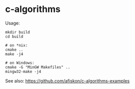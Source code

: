 # c-algorithms

Usage:

```
mkdir build
cd build

# on *nix:
cmake ..
make -j4

# on Windows:
cmake -G "MinGW Makefiles" ..
mingw32-make -j4
```

See also: https://github.com/afiskon/c-algorithms-examples

